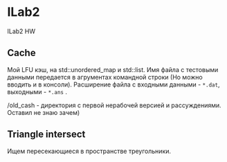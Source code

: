 # ILab2

ILab2 HW

## Cache

Мой LFU кэш, на std::unordered_map и std::list.
Имя файла с тестовыми данными передается в агрументах командной строки (Но можно вводить и в консоли). 
Расширение файла с входными данными - ``` *.dat ```, выходными - ``` *.ans ``` .

/old_cash - директория с первой нерабочей версией и рассуждениями. Оставил не знаю зачем)

## Triangle intersect

Ищем пересекающиеся в пространстве треугольники.